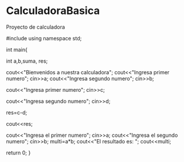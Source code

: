 # CalculadoraBasica
Proyecto de calculadora

#include<iostream>
using namespace std;

int main{

int a,b,suma, res;

cout<<"Bienvenidos a nuestra calculadora";
cout<<"Ingresa primer numero";
cin>>a;
cout<<"Ingresa segundo numero";
cin>>b;


cout<<"Ingresa primer numero";
cin>>c;

cout<<"Ingresa segundo numero";
cin>>d;

res=c-d;

cout<<res;


cout<<"Ingresa el primer numero";
cin>>a;
cout<<"Ingresa el segundo numero";
cin>>b;
multi=a*b;
cout<<"El resultado es: ";
cout<<multi;

return 0;
}
